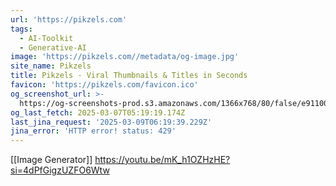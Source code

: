 ```yaml
---
url: 'https://pikzels.com'
tags:
  - AI-Toolkit
  - Generative-AI
image: 'https://pikzels.com//metadata/og-image.jpg'
site_name: Pikzels
title: Pikzels - Viral Thumbnails & Titles in Seconds
favicon: 'https://pikzels.com/favicon.ico'
og_screenshot_url: >-
  https://og-screenshots-prod.s3.amazonaws.com/1366x768/80/false/e9110079df1a5574988a3e5b72499df44180c45b4b6d0050746fc4edf1d641e5.jpeg
og_last_fetch: 2025-03-07T05:19:19.174Z
last_jina_request: '2025-03-09T06:19:39.229Z'
jina_error: 'HTTP error! status: 429'
---
```

[[Image Generator]]
https://youtu.be/mK_h1OZHzHE?si=4dPfGigzUZFO6Wtw
